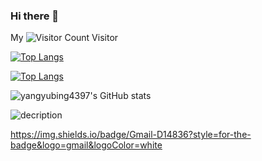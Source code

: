 ### Hi there 👋

<!--
**yangyubing4397/yangyubing4397** is a ✨ _special_ ✨ repository because its `README.md` (this file) appears on your GitHub profile.

Here are some ideas to get you started:

- 🔭 I’m currently working on ...
- 🌱 I’m currently learning ...
- 👯 I’m looking to collaborate on ...
- 🤔 I’m looking for help with ...
- 💬 Ask me about ...
- 📫 How to reach me: ...
- 😄 Pronouns: ...
- ⚡ Fun fact: ...
-->
My ![Visitor Count](https://profile-counter.glitch.me/yangyubing4397/count.svg) Visitor

[![Top Langs](https://github-readme-stats.vercel.app/api/top-langs/?username=yangyubing4397)](https://github.com/yangyubing4397/github-readme-stats)

[![Top Langs](https://github-readme-stats.vercel.app/api/top-langs/?username=yangyubing4397&layout=compact)](https://github.com/yangyubing4397/github-readme-stats)

![yangyubing4397's GitHub stats](https://github-readme-stats.vercel.app/api?username=yangyubing4397&show_icons=true&theme=tokyonight)

![decription](https://img.shields.io/badge/tools-pycharm-green)

https://img.shields.io/badge/Gmail-D14836?style=for-the-badge&logo=gmail&logoColor=white
